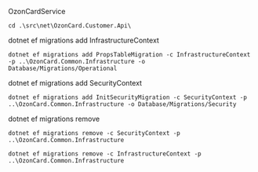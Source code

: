 OzonCardService
```shell
cd .\src\net\OzonCard.Customer.Api\
```

dotnet ef migrations add InfrastructureContext
```shell
dotnet ef migrations add PropsTableMigration -c InfrastructureContext -p ..\OzonCard.Common.Infrastructure -o Database/Migrations/Operational
```
dotnet ef migrations add SecurityContext
```shell
dotnet ef migrations add InitSecurityMigration -c SecurityContext -p ..\OzonCard.Common.Infrastructure -o Database/Migrations/Security
```

dotnet ef migrations remove
```shell
dotnet ef migrations remove -c SecurityContext -p ..\OzonCard.Common.Infrastructure
```
```shell
dotnet ef migrations remove -c InfrastructureContext -p ..\OzonCard.Common.Infrastructure
```
